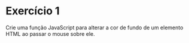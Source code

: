 # Exercício 1

Crie uma função JavaScript para alterar a cor de fundo de um elemento HTML
ao passar o mouse sobre ele.